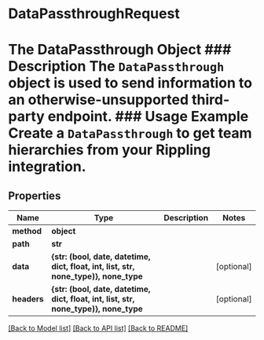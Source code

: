 # DataPassthroughRequest

# The DataPassthrough Object ### Description The `DataPassthrough` object is used to send information to an otherwise-unsupported third-party endpoint.  ### Usage Example Create a `DataPassthrough` to get team hierarchies from your Rippling integration.
## Properties
Name | Type | Description | Notes
------------ | ------------- | ------------- | -------------
**method** | **object** |  | 
**path** | **str** |  | 
**data** | **{str: (bool, date, datetime, dict, float, int, list, str, none_type)}, none_type** |  | [optional] 
**headers** | **{str: (bool, date, datetime, dict, float, int, list, str, none_type)}, none_type** |  | [optional] 

[[Back to Model list]](../README.md#documentation-for-models) [[Back to API list]](../README.md#documentation-for-api-endpoints) [[Back to README]](../README.md)


